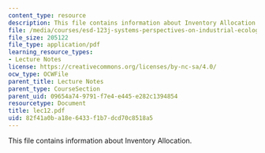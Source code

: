 ```yaml
---
content_type: resource
description: This file contains information about Inventory Allocation.
file: /media/courses/esd-123j-systems-perspectives-on-industrial-ecology-spring-2006/82f41a0ba18e6433f1b7dcd70c8518a5_lec12.pdf
file_size: 205122
file_type: application/pdf
learning_resource_types:
- Lecture Notes
license: https://creativecommons.org/licenses/by-nc-sa/4.0/
ocw_type: OCWFile
parent_title: Lecture Notes
parent_type: CourseSection
parent_uid: 09654a74-9791-f7e4-e445-e282c1394854
resourcetype: Document
title: lec12.pdf
uid: 82f41a0b-a18e-6433-f1b7-dcd70c8518a5
---
```

This file contains information about Inventory Allocation.